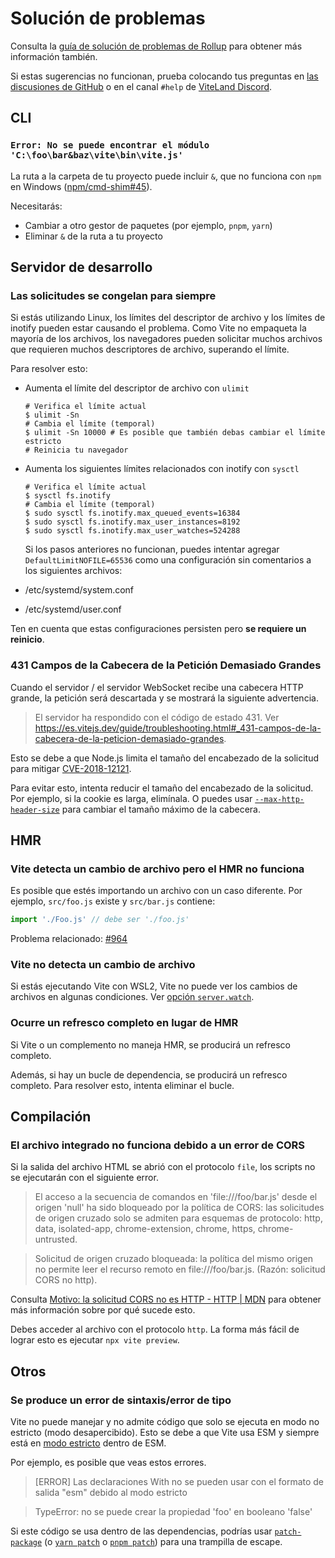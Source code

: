 # Solución de problemas

Consulta la [guía de solución de problemas de Rollup](https://rollupjs.org/guide/en/#troubleshooting) para obtener más información también.

Si estas sugerencias no funcionan, prueba colocando tus preguntas en [las discusiones de GitHub](https://github.com/vitejs/vite/discussions) o en el canal `#help` de [ViteLand Discord](https://chat.vitejs.dev).

## CLI

### `Error: No se puede encontrar el módulo 'C:\foo\bar&baz\vite\bin\vite.js'`

La ruta a la carpeta de tu proyecto puede incluir `&`, que no funciona con `npm` en Windows ([npm/cmd-shim#45](https://github.com/npm/cmd-shim/issues/45)).

Necesitarás:

- Cambiar a otro gestor de paquetes (por ejemplo, `pnpm`, `yarn`)
- Eliminar `&` de la ruta a tu proyecto

## Servidor de desarrollo

### Las solicitudes se congelan para siempre

Si estás utilizando Linux, los límites del descriptor de archivo y los límites de inotify pueden estar causando el problema. Como Vite no empaqueta la mayoría de los archivos, los navegadores pueden solicitar muchos archivos que requieren muchos descriptores de archivo, superando el límite.

Para resolver esto:

- Aumenta el límite del descriptor de archivo con `ulimit`

  ```shell
  # Verifica el límite actual
  $ ulimit -Sn
  # Cambia el límite (temporal)
  $ ulimit -Sn 10000 # Es posible que también debas cambiar el límite estricto
  # Reinicia tu navegador
  ```

- Aumenta los siguientes límites relacionados con inotify con `sysctl`

  ```shell
  # Verifica el límite actual
  $ sysctl fs.inotify
  # Cambia el límite (temporal)
  $ sudo sysctl fs.inotify.max_queued_events=16384
  $ sudo sysctl fs.inotify.max_user_instances=8192
  $ sudo sysctl fs.inotify.max_user_watches=524288
  ```

  Si los pasos anteriores no funcionan, puedes intentar agregar `DefaultLimitNOFILE=65536` como una configuración sin comentarios a los siguientes archivos:

- /etc/systemd/system.conf
- /etc/systemd/user.conf

Ten en cuenta que estas configuraciones persisten pero **se requiere un reinicio**.

### 431 Campos de la Cabecera de la Petición Demasiado Grandes

Cuando el servidor / el servidor WebSocket recibe una cabecera HTTP grande, la petición será descartada y se mostrará la siguiente advertencia.

> El servidor ha respondido con el código de estado 431. Ver https://es.vitejs.dev/guide/troubleshooting.html#_431-campos-de-la-cabecera-de-la-peticion-demasiado-grandes.

Esto se debe a que Node.js limita el tamaño del encabezado de la solicitud para mitigar [CVE-2018-12121](https://www.cve.org/CVERecord?id=CVE-2018-12121).

Para evitar esto, intenta reducir el tamaño del encabezado de la solicitud. Por ejemplo, si la cookie es larga, elimínala. O puedes usar [`--max-http-header-size`](https://nodejs.org/api/cli.html#--max-http-header-sizesize) para cambiar el tamaño máximo de la cabecera.

## HMR

### Vite detecta un cambio de archivo pero el HMR no funciona

Es posible que estés importando un archivo con un caso diferente. Por ejemplo, `src/foo.js` existe y `src/bar.js` contiene:

```js
import './Foo.js' // debe ser './foo.js'
```

Problema relacionado: [#964](https://github.com/vitejs/vite/issues/964)

### Vite no detecta un cambio de archivo

Si estás ejecutando Vite con WSL2, Vite no puede ver los cambios de archivos en algunas condiciones. Ver [opción `server.watch`](/config/server-options.md#server-watch).

### Ocurre un refresco completo en lugar de HMR

Si Vite o un complemento no maneja HMR, se producirá un refresco completo.

Además, si hay un bucle de dependencia, se producirá un refresco completo. Para resolver esto, intenta eliminar el bucle.

## Compilación

### El archivo integrado no funciona debido a un error de CORS

Si la salida del archivo HTML se abrió con el protocolo `file`, los scripts no se ejecutarán con el siguiente error.

> El acceso a la secuencia de comandos en 'file:///foo/bar.js' desde el origen 'null' ha sido bloqueado por la política de CORS: las solicitudes de origen cruzado solo se admiten para esquemas de protocolo: http, data, isolated-app, chrome-extension, chrome, https, chrome-untrusted.

> Solicitud de origen cruzado bloqueada: la política del mismo origen no permite leer el recurso remoto en file:///foo/bar.js. (Razón: solicitud CORS no http).

Consulta [Motivo: la solicitud CORS no es HTTP - HTTP | MDN](https://developer.mozilla.org/en-US/docs/Web/HTTP/CORS/Errors/CORSRequestNotHttp) para obtener más información sobre por qué sucede esto.

Debes acceder al archivo con el protocolo `http`. La forma más fácil de lograr esto es ejecutar `npx vite preview`.

## Otros

### Se produce un error de sintaxis/error de tipo

Vite no puede manejar y no admite código que solo se ejecuta en modo no estricto (modo desapercibido). Esto se debe a que Vite usa ESM y siempre está en [modo estricto](https://developer.mozilla.org/en-US/docs/Web/JavaScript/Reference/Strict_mode) dentro de ESM.

Por ejemplo, es posible que veas estos errores.

> [ERROR] Las declaraciones With no se pueden usar con el formato de salida "esm" debido al modo estricto

> TypeError: no se puede crear la propiedad 'foo' en booleano 'false'

Si este código se usa dentro de las dependencias, podrías usar [`patch-package`](https://github.com/ds300/patch-package) (o [`yarn patch`](https://yarnpkg.com/cli/patch) o [`pnpm patch`](https://pnpm.io/cli/patch)) para una trampilla de escape.
